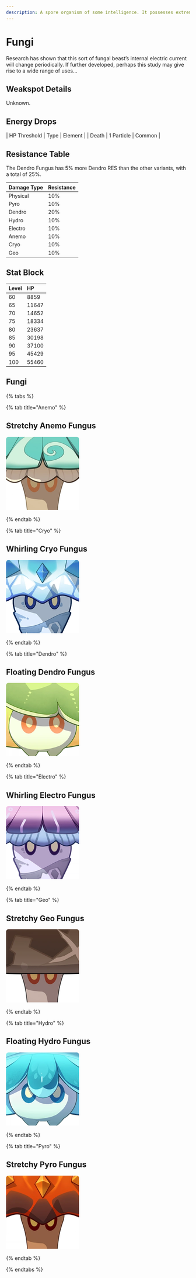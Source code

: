 ```yaml
---
description: A spore organism of some intelligence. It possesses extreme adaptability.
---
```


# Fungi

Research has shown that this sort of fungal beast’s internal electric current will change periodically. If further developed, perhaps this study may give rise to a wide range of uses…  

## Weakspot Details

Unknown.  

## Energy Drops

| HP Threshold | Type | Element |
| Death | 1 Particle | Common |

## Resistance Table

The Dendro Fungus has 5% more Dendro RES than the other variants, with a total of 25%.

| Damage Type | Resistance |
| :--- | :--- |
| Physical | 10% |
| Pyro | 10% |
| Dendro | 20% |
| Hydro | 10% |
| Electro | 10% |
| Anemo | 10% |
| Cryo | 10% |
| Geo | 10% |

## Stat Block

| Level | HP |
| :--- | :--- |
| 60 | 8859 |
| 65 | 11647 |
| 70 | 14652 |
| 75 | 18334 |
| 80 | 23637 |
| 85 | 30198 |
| 90 | 37100 |
| 95 | 45429 |
| 100 | 55460 |

## Fungi 

{% tabs %}

{% tab title="Anemo" %}

## Stretchy Anemo Fungus

<img src="../../.gitbook/assets/enemy/mystical/Enemy_Stretchy_Anemo_Fungus_Icon.webp" width="200" height="200" />

{% endtab %}

{% tab title="Cryo" %}

## Whirling Cryo Fungus

<img src="../../.gitbook/assets/enemy/mystical/Enemy_Whirling_Cryo_Fungus_Icon.webp" width="200" height="200" />

{% endtab %}

{% tab title="Dendro" %}

## Floating Dendro Fungus

<img src="../../.gitbook/assets/enemy/mystical/Enemy_Floating_Dendro_Fungus_Icon.webp" width="200" height="200" />

{% endtab %}

{% tab title="Electro" %}

## Whirling Electro Fungus

<img src="../../.gitbook/assets/enemy/mystical/Enemy_Whirling_Electro_Fungus_Icon.webp" width="200" height="200" />

{% endtab %}

{% tab title="Geo" %}

## Stretchy Geo Fungus

<img src="../../.gitbook/assets/enemy/mystical/Enemy_Stretchy_Geo_Fungus_Icon.webp" width="200" height="200" />

{% endtab %}

{% tab title="Hydro" %}

## Floating Hydro Fungus

<img src="../../.gitbook/assets/enemy/mystical/Enemy_Floating_Hydro_Fungus_Icon.webp" width="200" height="200" />

{% endtab %}

{% tab title="Pyro" %}

## Stretchy Pyro Fungus

<img src="../../.gitbook/assets/enemy/mystical/Enemy_Stretchy_Pyro_Fungus_Icon.webp" width="200" height="200" />

{% endtab %}

{% endtabs %}
